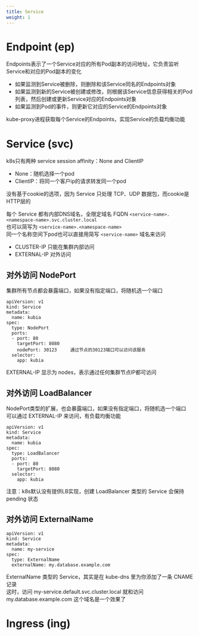 ```yaml
---
title: Service
weight: 1
---
```


# Endpoint (ep)

Endpoints表示了一个Service对应的所有Pod副本的访问地址，它负责监听Service和对应的Pod副本的变化

- 如果监测到Service被删除，则删除和该Service同名的Endpoints对象
- 如果监测到新的Service被创建或修改，则根据该Service信息获得相关的Pod列表，然后创建或更新Service对应的Endpoints对象
- 如果监测到Pod的事件，则更新它对应的Service的Endpoints对象

kube-proxy进程获取每个Service的Endpoints，实现Service的负载均衡功能

# Service (svc)

k8s只有两种 service session affinity：None and ClientIP
- None：随机选择一个pod
- ClientIP：将同一个客户ip的请求转发同一个pod

没有基于cookie的选项，因为 Service 只处理 TCP、UDP 数据包，而cookie是HTTP层的

每个 Service 都有内部DNS域名，全限定域名 FQDN
`<service-name>.<namespace-name>.svc.cluster.local`  
也可以简写为 `<service-name>.<namespace-name>`  
同一个名称空间下pod也可以直接用简写 `<service-name>` 域名来访问

- CLUSTER-IP  只能在集群内部访问
- EXTERNAL-IP 对外访问

## 对外访问 NodePort

集群所有节点都会暴露端口，如果没有指定端口，将随机选一个端口
```
apiVersion: v1
kind: Service
metadata:
  name: kubia
spec:
  type: NodePort
  ports:
  - port: 80
    targetPort: 8080
    nodePort: 30123     通过节点的30123端口可以访问该服务
  selector:
    app: kubia
```
EXTERNAL-IP 显示为 nodes，表示通过任何集群节点IP都可访问

## 对外访问 LoadBalancer

NodePort类型的扩展，也会暴露端口，如果没有指定端口，将随机选一个端口  
可以通过 EXTERNAL-IP 来访问，有负载均衡功能
```
apiVersion: v1
kind: Service
metadata:
  name: kubia
spec:
  type: LoadBalancer
  ports:
  - port: 80
    targetPort: 8080
  selector:
    app: kubia
```
注意：k8s默认没有提供LB实现，创建 LoadBalancer 类型的 Service 会保持 pending 状态

## 对外访问 ExternalName

```
apiVersion: v1
kind: Service
metadata:
  name: my-service
spec:
  type: ExternalName
  externalName: my.database.example.com
```
ExternalName 类型的 Service，其实是在 kube-dns 里为你添加了一条 CNAME 记录  
这时，访问 my-service.default.svc.cluster.local 就和访问 my.database.example.com 这个域名是一个效果了

# Ingress (ing)
